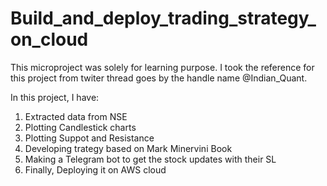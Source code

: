 # Build_and_deploy_trading_strategy_on_cloud

This microproject was solely for learning purpose. I took the reference for this project from twiter thread goes by the handle name  @Indian_Quant. 

In this project, I have:
1. Extracted data from NSE
2. Plotting Candlestick charts
3. Plotting Suppot and Resistance
4. Developing trategy based on Mark Minervini Book
5. Making a Telegram bot to get the stock updates with their SL
6. Finally, Deploying it on AWS cloud

